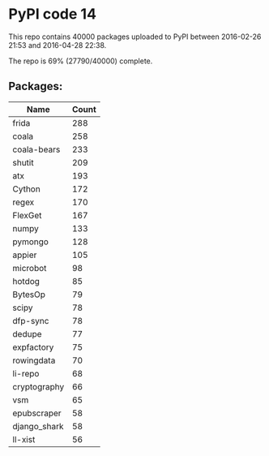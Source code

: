 # PyPI code 14

This repo contains 40000 packages uploaded to PyPI between 
2016-02-26 21:53 and 2016-04-28 22:38.

The repo is 69% (27790/40000) complete.

## Packages:

| Name  | Count |
| ----- | ----- |
| frida | 288 |
| coala | 258 |
| coala-bears | 233 |
| shutit | 209 |
| atx | 193 |
| Cython | 172 |
| regex | 170 |
| FlexGet | 167 |
| numpy | 133 |
| pymongo | 128 |
| appier | 105 |
| microbot | 98 |
| hotdog | 85 |
| BytesOp | 79 |
| scipy | 78 |
| dfp-sync | 78 |
| dedupe | 77 |
| expfactory | 75 |
| rowingdata | 70 |
| li-repo | 68 |
| cryptography | 66 |
| vsm | 65 |
| epubscraper | 58 |
| django_shark | 58 |
| ll-xist | 56 |



